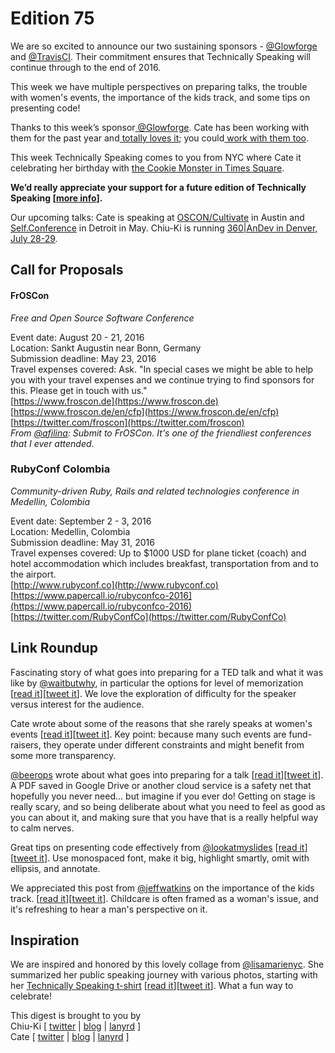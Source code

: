 # Edition 75

We are so excited to announce our two sustaining sponsors - [@Glowforge](http://twitter.com/glowforge) and [@TravisCI](http://twitter.com/travisci). Their commitment ensures that Technically Speaking will continue through to the end of 2016. 

This week we have multiple perspectives on preparing talks, the trouble with women's events, the importance of the kids track, and some tips on presenting code!

Thanks to this week’s sponsor[  @Glowforge](https://twitter.com/glowforge). Cate has been working with them for the past year and[  totally loves it](http://www.catehuston.com/blog/2015/10/21/lasers-and-practical-skills/); you could[  work with them too](https://glowforge.com/jobs/).

This week Technically Speaking comes to you from NYC where Cate it celebrating her birthday with [the Cookie Monster in Times Square](https://twitter.com/catehstn/status/726923025514397696).  

**We’d really appreciate your support for a future edition of Technically Speaking [[more info](http://www.techspeak.email/sponsorship/)].**  

Our upcoming talks: Cate is speaking at [OSCON/Cultivate](http://conferences.oreilly.com/oscon/open-source-us/) in Austin and [Self.Conference](http://selfconference.org/) in Detroit in May. Chiu-Ki is running [360|AnDev in Denver, July 28-29](http://360andev.com/).

## Call for Proposals

#### FrOSCon
*Free and Open Source Software Conference*

Event date: August 20 - 21, 2016  
Location: Sankt Augustin near Bonn, Germany  
Submission deadline: May 23, 2016  
Travel expenses covered: Ask. "In special cases we might be able to help you with your travel expenses and we continue trying to find sponsors for this. Please get in touch with us."  
[https://www.froscon.de](https://www.froscon.de)  
[https://www.froscon.de/en/cfp](https://www.froscon.de/en/cfp)  
[https://twitter.com/froscon](https://twitter.com/froscon)  
*From [@afilina](https://twitter.com/afilina/status/720626102780182529): Submit to FrOSCon. It's one of the friendliest conferences that I ever attended.*

### RubyConf Colombia
*Community-driven Ruby, Rails and related technologies conference in Medellin, Colombia*
 
Event date: September 2 - 3, 2016  
Location: Medellin, Colombia  
Submission deadline: May 31, 2016    
Travel expenses covered: Up to $1000 USD for plane ticket (coach) and hotel accommodation which includes breakfast, transportation from and to the airport.    
[http://www.rubyconf.co](http://www.rubyconf.co)  
[https://www.papercall.io/rubyconfco-2016](https://www.papercall.io/rubyconfco-2016)  
[https://twitter.com/RubyConfCo](https://twitter.com/RubyConfCo)


## Link Roundup

Fascinating story of what goes into preparing for a TED talk and what it was like by [@waitbutwhy](http://twitter.com/waitbutwhy), in particular the options for level of memorization [[read it](http://waitbutwhy.com/2016/03/doing-a-ted-talk-the-full-story.html)][[tweet it](https://twitter.com/home?status=Doing%20a%20TED%20Talk%3A%20The%20Full%20Story%20by%20%40waitbutwhy%20via%20%40techspeakdigest%20http%3A//bit.ly/1SYuzo9)]. We love the exploration of difficulty for the speaker versus interest for the audience.

Cate wrote about some of the reasons that she rarely speaks at women's events [[read it](http://www.catehuston.com/blog/2016/04/21/the-trouble-with-womens-events/)][[tweet it](https://twitter.com/home?status=The%20Trouble%20with%20Women's%20Events%20by%20%40catehstn%20via%20%40techspeakdigest%20http%3A//bit.ly/26No7UR)]. Key point: because many such events are fund-raisers, they operate under different constraints and might benefit from some more transparency.

[@beerops](http://twitter.com/beerops) wrote about what goes into preparing for a talk [[read it](https://beero.ps/2016/04/14/on-a-conference-speaking-routine/)][[tweet it](https://twitter.com/home?status=On%20a%20Conference%20Speaking%20Routine%20by%20%40beerops%20via%20%40techspeakdigest%20http%3A//bit.ly/1TsnQgx)]. A PDF saved in Google Drive or another cloud service is a safety net that hopefully you never need... but imagine if you ever do! Getting on stage is really scary, and so being deliberate about what you need to feel as good as you can about it, and making sure that you have that is a really helpful way to calm nerves.

Great tips on presenting code effectively from [@lookatmyslides](https://twitter.com/lookatmyslides) [[read it](http://www.slideshare.net/LookAtMySlides/codeware)][[tweet it](https://twitter.com/home?status=Presenting%20code%20effectively%20by%20%40lookatmyslides%20via%20%40techspeakdigest%20http%3A//www.slideshare.net/LookAtMySlides/codeware)]. Use monospaced font, make it big, highlight smartly, omit with ellipsis, and annotate.

We appreciated this post from [@jeffwatkins](http://twitter.com/jeffwatkins) on the importance of the kids track. [[read it](https://metrocat.org/2016/04/thinking-about-ull)][[tweet it](https://twitter.com/home?status=The%20importance%20of%20the%20kids%20track%20at%20conferences%20by%20%40jeffwatkins%20via%20%40techspeakdigest%20https%3A//metrocat.org/2016/04/thinking-about-ull)]. Childcare is often framed as a woman's issue, and it's refreshing to hear a man's perspective on it.

## Inspiration

We are inspired and honored by this lovely collage from [@lisamarienyc](https://twitter.com/lisamarienyc). She summarized her public speaking journey with various photos, starting with her [Technically Speaking t-shirt](https://teespring.com/technically-speaking-first) [[read it](https://twitter.com/lisamarienyc/status/726531258738708480)][[tweet it](https://twitter.com/home?status=Lovely%20public%20speaking%20photo%20collage%20by%20%40lisamarienyc%20via%20%40techspeakdigest%20https%3A//twitter.com/lisamarienyc/status/726531258738708480)]. What a fun way to celebrate!
  
  
This digest is brought to you by  
Chiu-Ki [ [twitter](https://twitter.com/chiuki) | [blog](http://blog.sqisland.com/) | [lanyrd](http://lanyrd.com/profile/chiuki/) ]  
Cate [ [twitter](https://twitter.com/catehstn) | [blog](http://www.catehuston.com/blog/) | [lanyrd](http://lanyrd.com/profile/catehstn/) ]
